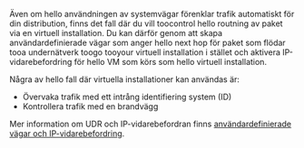 Även om hello användningen av systemvägar förenklar trafik automatiskt för din distribution, finns det fall där du vill toocontrol hello routning av paket via en virtuell installation. Du kan därför genom att skapa användardefinierade vägar som anger hello next hop för paket som flödar tooa undernätverk toogo tooyour virtuell installation i stället och aktivera IP-vidarebefordring för hello VM som körs som hello virtuell installation.

Några av hello fall där virtuella installationer kan användas är:

* Övervaka trafik med ett intrång identifiering system (ID)
* Kontrollera trafik med en brandvägg

Mer information om UDR och IP-vidarebefordran finns [användardefinierade vägar och IP-vidarebefordring](../articles/virtual-network/virtual-networks-udr-overview.md).


